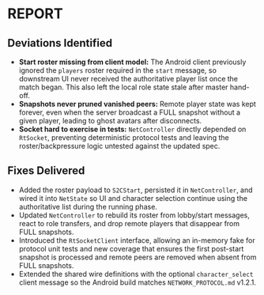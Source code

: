 # REPORT

## Deviations Identified
- **Start roster missing from client model:** The Android client previously ignored the `players` roster required in the `start` message, so downstream UI never received the authoritative player list once the match began. This also left the local role state stale after master hand-off.
- **Snapshots never pruned vanished peers:** Remote player state was kept forever, even when the server broadcast a FULL snapshot without a given player, leading to ghost avatars after disconnects.
- **Socket hard to exercise in tests:** `NetController` directly depended on `RtSocket`, preventing deterministic protocol tests and leaving the roster/backpressure logic untested against the updated spec.

## Fixes Delivered
- Added the roster payload to `S2CStart`, persisted it in `NetController`, and wired it into `NetState` so UI and character selection continue using the authoritative list during the running phase.
- Updated `NetController` to rebuild its roster from lobby/start messages, react to role transfers, and drop remote players that disappear from FULL snapshots.
- Introduced the `RtSocketClient` interface, allowing an in-memory fake for protocol unit tests and new coverage that ensures the first post-start snapshot is processed and remote peers are removed when absent from FULL snapshots.
- Extended the shared wire definitions with the optional `character_select` client message so the Android build matches `NETWORK_PROTOCOL.md` v1.2.1.
